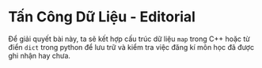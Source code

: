 # Tấn Công Dữ Liệu - Editorial

Để giải quyết bài này, ta sẽ kết hợp cấu trúc dữ liệu `map` trong C++ hoặc từ điển `dict` trong python để lưu trữ và kiểm tra việc đăng kí môn học đã được ghi nhận hay chưa.